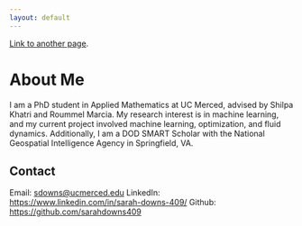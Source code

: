 ```yaml
---
layout: default
---
```


[Link to another page](./another-page.html).

# About Me

I am a PhD student in Applied Mathematics at UC Merced, advised by Shilpa Khatri and Roummel Marcia. My research interest is in machine learning, and my current project involved machine learning, optimization, and fluid dynamics. Additionally, I am a DOD SMART Scholar with the National Geospatial Intelligence Agency in Springfield, VA. 

## Contact

Email: sdowns@ucmerced.edu
LinkedIn: https://www.linkedin.com/in/sarah-downs-409/
Github: https://github.com/sarahdowns409

